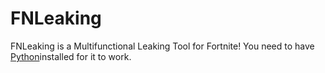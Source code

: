 # FNLeaking
FNLeaking is a Multifunctional Leaking Tool for Fortnite!
You need to have [Python](https://www.python.org/)installed for it to work.
